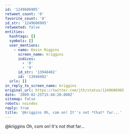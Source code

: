 ```yaml
---
id: '1249606905'
retweet_count: '0'
favorite_count: '0'
id_str: '1249606905'
retweeted: false
entities:
  hashtags: []
  symbols: []
  user_mentions:
    - name: Kevin Riggins
      screen_name: kriggins
      indices:
        - '0'
        - '9'
      id_str: '13948402'
      id: '13948402'
  urls: []
in_reply_to_screen_name: kriggins
original_url: https://twitter.com/jth/status/1249606905
date: '2009-02-25T15:48:20.000Z'
sitemap: false
robots: noindex
reply: true
title: '@kriggins Oh, com on! It''s not *that* far...'
---
```


@kriggins Oh, com on! It's not *that* far...